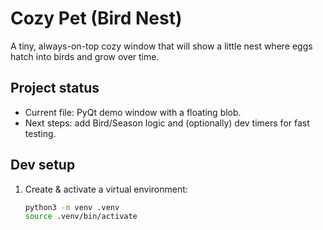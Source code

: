 # Cozy Pet (Bird Nest)

A tiny, always-on-top cozy window that will show a little nest where eggs hatch into birds and grow over time.

## Project status
- Current file: PyQt demo window with a floating blob.
- Next steps: add Bird/Season logic and (optionally) dev timers for fast testing.

## Dev setup
1. Create & activate a virtual environment:
   ```bash
   python3 -m venv .venv
   source .venv/bin/activate
